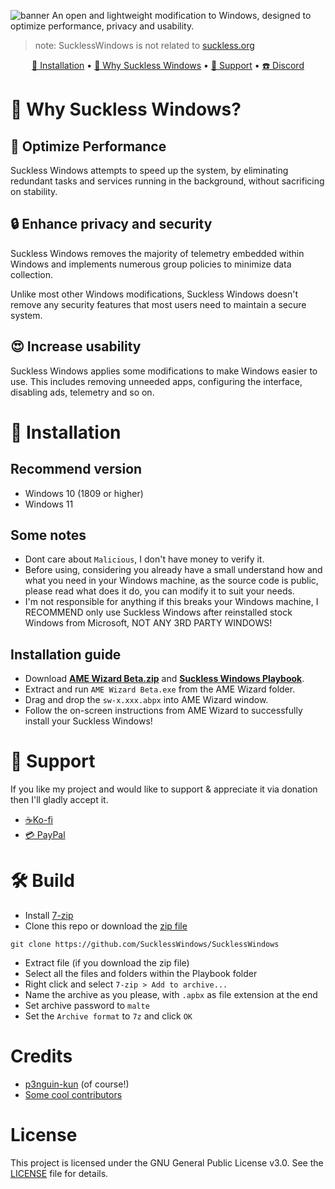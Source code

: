 ![banner](https://github.com/TheOnlyChuon/SW-Fork/blob/main/.github/Uni-SucklessWindows.png?raw=true)
An open and lightweight modification to Windows, designed to optimize performance, privacy and usability.
> note: SucklessWindows is not related to [suckless.org](https://suckless.org)

<div align="center">
  <a href="#-installation">🔧 Installation</a>  • 
  <a href="#-why-suckless-windows">🤔 Why Suckless Windows</a>  • 
  <a href="#-support">💝 Support</a> • 
  <a href="https://discord.gg/fxeSRbVfkK">☎️ Discord</a>
</div>

# 🤔 Why Suckless Windows?
## 🚀 Optimize Performance
Suckless Windows attempts to speed up the system, by eliminating redundant tasks and services running in the background, without sacrificing on stability.

## 🔒 Enhance privacy and security
Suckless Windows removes the majority of telemetry embedded within Windows and implements numerous group policies to minimize data collection.

Unlike most other Windows modifications, Suckless Windows doesn't remove any security features that most users need to maintain a secure system.

## 😍 Increase usability
Suckless Windows applies some modifications to make Windows easier to use. This includes removing unneeded apps, configuring the interface, disabling ads, telemetry and so on.

# 🔧 Installation
## Recommend version
- Windows 10 (1809 or higher)
- Windows 11

## Some notes
- Dont care about `Malicious`, I don't have money to verify it.
- Before using, considering you already have a small understand how and what you need in your Windows machine, as the source code is public, please read what does it do, you can modify it to suit your needs.
- I'm not responsible for anything if this breaks your Windows machine, I RECOMMEND only use Suckless Windows after reinstalled stock Windows from Microsoft, NOT ANY 3RD PARTY WINDOWS!

## Installation guide
- Download **[AME Wizard Beta.zip](https://download.ameliorated.io/AME%20Wizard%20Beta.zip)** and **[Suckless Windows Playbook](https://github.com/SucklessWindows/SucklessWindows/releases/latest)**.
- Extract and run `AME Wizard Beta.exe` from the AME Wizard folder.
- Drag and drop the `sw-x.xxx.abpx` into AME Wizard window.
- Follow the on-screen instructions from AME Wizard to successfully install your Suckless Windows!

# 💝 Support
If you like my project and would like to support & appreciate it via donation then I'll gladly accept it.
- [☕Ko-fi](https://ko-fi.com/p3nguinkun)
- [💳 PayPal](https://paypal.me/p3nguinkun)

# 🛠️ Build
- Install [7-zip](https://7-zip.org/)
- Clone this repo or download the [zip file](https://github.com/SucklessWindows/SucklessWindows/archive/main.zip)
```
git clone https://github.com/SucklessWindows/SucklessWindows
```
- Extract file (if you download the zip file)
- Select all the files and folders within the Playbook folder
- Right click and select `7-zip > Add to archive...`
- Name the archive as you please, with `.apbx` as file extension at the end
- Set archive password to `malte`
- Set the `Archive format` to `7z` and click `OK`

# Credits
- [p3nguin-kun](https://github.com/p3nguin-kun) (of course!)
- [Some cool contributors](https://github.com/SucklessWindows/SucklessWindows/graphs/contributors)

# License
This project is licensed under the GNU General Public License v3.0. See the [LICENSE](LICENSE) file for details.

